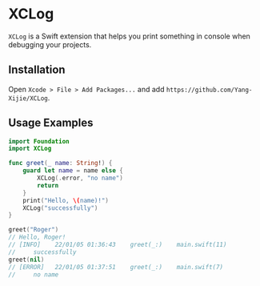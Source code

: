 # XCLog

`XCLog` is a Swift extension that helps you print something in console when debugging your projects.

## Installation

Open `Xcode > File > Add Packages...` and add `https://github.com/Yang-Xijie/XCLog`.

## Usage Examples

```swift
import Foundation
import XCLog

func greet(_ name: String!) {
    guard let name = name else {
        XCLog(.error, "no name")
        return
    }
    print("Hello, \(name)!")
    XCLog("successfully")
}

greet("Roger")
// Hello, Roger!
// [INFO]    22/01/05 01:36:43    greet(_:)    main.swift(11)
//     successfully
greet(nil)
// [ERROR]   22/01/05 01:37:51    greet(_:)    main.swift(7)
//     no name
```
